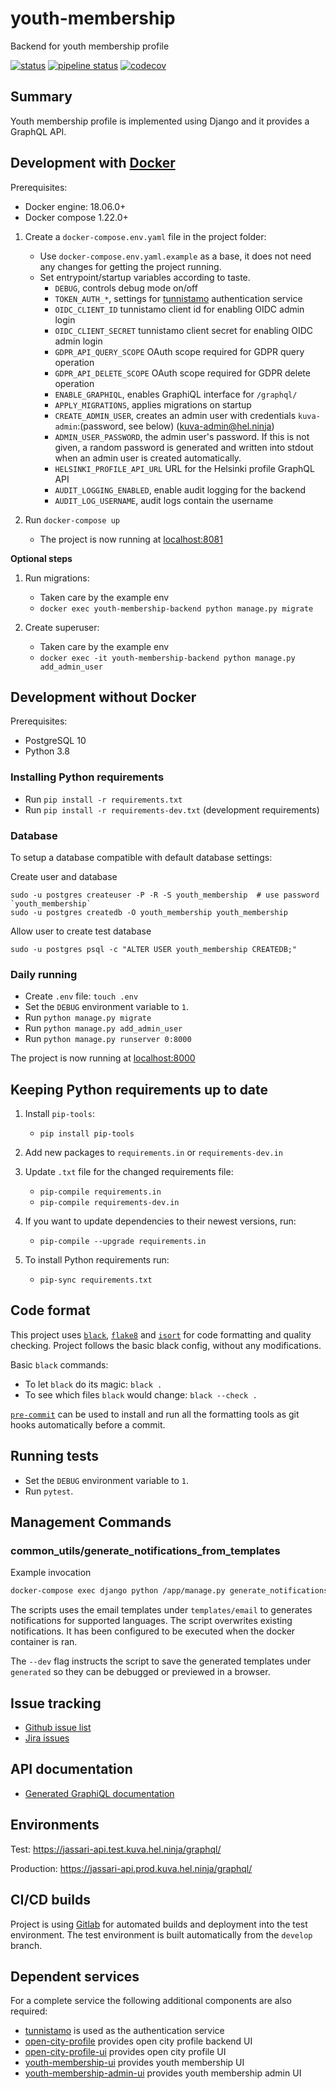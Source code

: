 # youth-membership
Backend for youth membership profile

[![status](https://travis-ci.com/City-of-Helsinki/youth-membership.svg)](https://github.com/City-of-Helsinki/youth-membership)
[![pipeline status](https://gitlab.com/City-of-Helsinki/KuVa/github-mirrors/youth-membership/badges/develop/pipeline.svg)](https://gitlab.com/City-of-Helsinki/KuVa/github-mirrors/youth-membership/-/commits/develop)
[![codecov](https://codecov.io/gh/City-of-Helsinki/youth-membership/branch/develop/graph/badge.svg)](https://codecov.io/gh/City-of-Helsinki/youth-membership)


## Summary

Youth membership profile is implemented using Django and it provides a GraphQL API.

## Development with [Docker](https://docs.docker.com/)

Prerequisites:
* Docker engine: 18.06.0+
* Docker compose 1.22.0+

1. Create a `docker-compose.env.yaml` file in the project folder:
   * Use `docker-compose.env.yaml.example` as a base, it does not need any changes for getting the project running.
   * Set entrypoint/startup variables according to taste.
     * `DEBUG`, controls debug mode on/off
     * `TOKEN_AUTH_*`, settings for [tunnistamo](https://github.com/City-of-Helsinki/tunnistamo) authentication service
     * `OIDC_CLIENT_ID` tunnistamo client id for enabling OIDC admin login
     * `OIDC_CLIENT_SECRET` tunnistamo client secret for enabling OIDC admin login
     * `GDPR_API_QUERY_SCOPE` OAuth scope required for GDPR query operation
     * `GDPR_API_DELETE_SCOPE` OAuth scope required for GDPR delete operation
     * `ENABLE_GRAPHIQL`, enables GraphiQL interface for `/graphql/`
     * `APPLY_MIGRATIONS`, applies migrations on startup
     * `CREATE_ADMIN_USER`, creates an admin user with credentials `kuva-admin`:(password, see below)
     (kuva-admin@hel.ninja)
     * `ADMIN_USER_PASSWORD`, the admin user's password. If this is not given, a random password is generated
     and written into stdout when an admin user is created automatically.
     * `HELSINKI_PROFILE_API_URL` URL for the Helsinki profile GraphQL API
     * `AUDIT_LOGGING_ENABLED`, enable audit logging for the backend
     * `AUDIT_LOG_USERNAME`, audit logs contain the username

2. Run `docker-compose up`
    * The project is now running at [localhost:8081](http://localhost:8081)

**Optional steps**

1. Run migrations:
    * Taken care by the example env
    * `docker exec youth-membership-backend python manage.py migrate`

2. Create superuser:
    * Taken care by the example env
    * `docker exec -it youth-membership-backend python manage.py add_admin_user`


## Development without Docker

Prerequisites:
* PostgreSQL 10
* Python 3.8


### Installing Python requirements

* Run `pip install -r requirements.txt`
* Run `pip install -r requirements-dev.txt` (development requirements)


### Database

To setup a database compatible with default database settings:

Create user and database

    sudo -u postgres createuser -P -R -S youth_membership  # use password `youth_membership`
    sudo -u postgres createdb -O youth_membership youth_membership

Allow user to create test database

    sudo -u postgres psql -c "ALTER USER youth_membership CREATEDB;"


### Daily running

* Create `.env` file: `touch .env`
* Set the `DEBUG` environment variable to `1`.
* Run `python manage.py migrate`
* Run `python manage.py add_admin_user`
* Run `python manage.py runserver 0:8000`

The project is now running at [localhost:8000](http://localhost:8000)


## Keeping Python requirements up to date

1. Install `pip-tools`:
    * `pip install pip-tools`

2. Add new packages to `requirements.in` or `requirements-dev.in`

3. Update `.txt` file for the changed requirements file:
    * `pip-compile requirements.in`
    * `pip-compile requirements-dev.in`

4. If you want to update dependencies to their newest versions, run:
    * `pip-compile --upgrade requirements.in`

5. To install Python requirements run:
    * `pip-sync requirements.txt`

## Code format

This project uses
[`black`](https://github.com/ambv/black),
[`flake8`](https://gitlab.com/pycqa/flake8) and
[`isort`](https://github.com/timothycrosley/isort)
for code formatting and quality checking. Project follows the basic
black config, without any modifications.

Basic `black` commands:

* To let `black` do its magic: `black .`
* To see which files `black` would change: `black --check .`

[`pre-commit`](https://pre-commit.com/) can be used to install and
run all the formatting tools as git hooks automatically before a
commit.


## Running tests

* Set the `DEBUG` environment variable to `1`.
* Run `pytest`.


## Management Commands

### common_utils/generate_notifications_from_templates

Example invocation
```bash
docker-compose exec django python /app/manage.py generate_notifications_from_templates --dev
```

The scripts uses the email templates under `templates/email` to generates notifications for supported languages. The script overwrites existing notifications. It has been configured to be executed when the docker container is ran.

The `--dev` flag instructs the script to save the generated templates under `generated` so they can be debugged or previewed in a browser.

## Issue tracking

* [Github issue list](https://github.com/City-of-Helsinki/youth-membership/issues)
* [Jira issues](https://helsinkisolutionoffice.atlassian.net/projects/YM/issues/?filter=allissues)


## API documentation

* [Generated GraphiQL documentation](https://jassari-api.test.kuva.hel.ninja/graphql/)


## Environments
Test: https://jassari-api.test.kuva.hel.ninja/graphql/

Production: https://jassari-api.prod.kuva.hel.ninja/graphql/

## CI/CD builds

Project is using [Gitlab](https://gitlab.com/City-of-Helsinki/KuVa/github-mirrors/youth-membership/pipelines)
for automated builds and deployment into the test environment.
The test environment is built automatically from the `develop` branch.

## Dependent services

For a complete service the following additional components are also required:
* [tunnistamo](https://github.com/City-of-Helsinki/tunnistamo) is used as the authentication service
* [open-city-profile](https://github.com/City-of-Helsinki/open-city-profile/) provides open city profile backend UI
* [open-city-profile-ui](https://github.com/City-of-Helsinki/open-city-profile-ui/) provides open city profile UI
* [youth-membership-ui](https://github.com/City-of-Helsinki/youth-membership-ui/) provides youth membership UI
* [youth-membership-admin-ui](https://github.com/City-of-Helsinki/youth-membership-admin-ui/) provides youth membership admin UI
